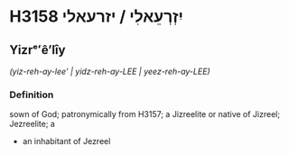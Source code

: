# H3158 יִזְרְעֵאלִי / יזרעאלי

## Yizrᵉʻêʼlîy

_(yiz-reh-ay-lee' | yidz-reh-ay-LEE | yeez-reh-ay-LEE)_

### Definition

sown of God; patronymically from H3157; a Jizreelite or native of Jizreel; Jezreelite; a

- an inhabitant of Jezreel
